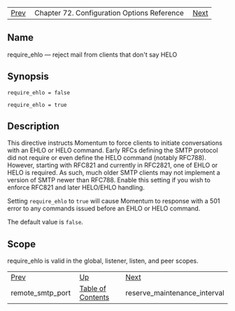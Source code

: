 |     |     |     |
| --- | --- | --- |
| [Prev](conf.ref.remote_smtp_port)  | Chapter 72. Configuration Options Reference |  [Next](conf.ref.reserve_maintenance_interval) |

<a name="conf.ref.require_ehlo"></a>
## Name

require_ehlo — reject mail from clients that don't say HELO

## Synopsis

`require_ehlo = false`

`require_ehlo = true`

<a name="idp25999440"></a>
## Description

This directive instructs Momentum to force clients to initiate conversations with an EHLO or HELO command. Early RFCs defining the SMTP protocol did not require or even define the HELO command (notably RFC788). However, starting with RFC821 and currently in RFC2821, one of EHLO or HELO is required. As such, much older SMTP clients may not implement a version of SMTP newer than RFC788. Enable this setting if you wish to enforce RFC821 and later HELO/EHLO handling.

Setting `require_ehlo` to `true` will cause Momentum to response with a 501 error to any commands issued before an EHLO or HELO command.

The default value is `false`.

<a name="idp26004112"></a>
## Scope

require_ehlo is valid in the global, listener, listen, and peer scopes.

|     |     |     |
| --- | --- | --- |
| [Prev](conf.ref.remote_smtp_port)  | [Up](config.options.ref) |  [Next](conf.ref.reserve_maintenance_interval) |
| remote_smtp_port  | [Table of Contents](index) |  reserve_maintenance_interval |

